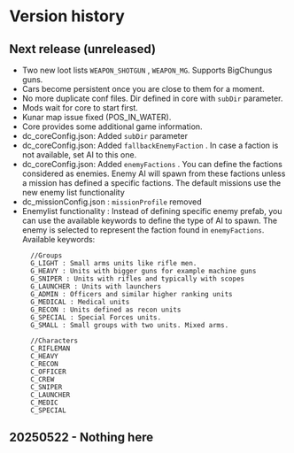 

# Version history

## Next release (unreleased)
* Two new loot lists ```WEAPON_SHOTGUN``` , ```WEAPON_MG```. Supports BigChungus guns.
* Cars become persistent once you are close to them for a moment.
* No more duplicate conf files. Dir defined in core with ```subDir``` parameter.
* Mods wait for core to start first.
* Kunar map issue fixed (POS_IN_WATER).
* Core provides some additional game information.
* dc_coreConfig.json: Added ```subDir``` parameter
* dc_coreConfig.json: Added ```fallbackEnemyFaction``` . In case a faction is not available, set AI to this one.
* dc_coreConfig.json: Added ```enemyFactions``` . You can define the factions considered as enemies. Enemy AI will spawn from these factions unless a mission has defined a specific factions. The default missions use the new enemy list functionality
* dc_missionConfig.json : ```missionProfile``` removed
* Enemylist functionality : Instead of defining specific enemy prefab, you can use the available keywords to define the type of AI to spawn. The enemy is selected to represent the faction found in ```enemyFactions```. Available keywords:
  ```
	//Groups
	G_LIGHT : Small arms units like rifle men.
	G_HEAVY : Units with bigger guns for example machine guns
	G_SNIPER : Units with rifles and typically with scopes
	G_LAUNCHER : Units with launchers
	G_ADMIN : Officers and similar higher ranking units
	G_MEDICAL : Medical units
	G_RECON : Units defined as recon units
	G_SPECIAL : Special Forces units.
	G_SMALL	: Small groups with two units. Mixed arms.

	//Characters
	C_RIFLEMAN
	C_HEAVY
	C_RECON
	C_OFFICER
	C_CREW
	C_SNIPER
	C_LAUNCHER
	C_MEDIC
	C_SPECIAL
  ```
  
## 20250522 - Nothing here
